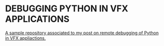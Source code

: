 
# DEBUGGING PYTHON IN VFX APPLICATIONS

[A sample repository associated to my post on remote debugging of Python in VFX appliactions.](https://jurajtomori.wordpress.com/2018/06/13/debugging-python-in-vfx-applications/)

